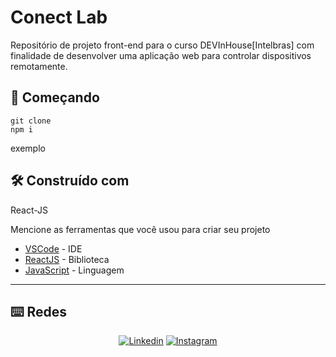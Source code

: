 # Conect Lab
Repositório de projeto front-end para o curso DEVInHouse[Intelbras] com finalidade de desenvolver uma aplicação web para controlar dispositivos remotamente.

## 🚀 Começando

```
git clone
npm i
```

exemplo

## 🛠️ Construído com

React-JS

Mencione as ferramentas que você usou para criar seu projeto

* [VSCode](https://vscode.dev) - IDE
* [ReactJS](https://reactjs.org) - Biblioteca
* [JavaScript](https://www.javascript.com) - Linguagem
---
## ⌨️ Redes
<span align="center"> 

[![Linkedin](https://img.shields.io/badge/LinkedIn-0077B5?style=for-the-badge&logo=linkedin&logoColor=white)](https://www.linkedin.com/in/matheus-adriano-martins-665b78183/) [![Instagram](https://img.shields.io/badge/Instagram-E4405F?style=for-the-badge&logo=instagram&logoColor=white)](https://www.instagram.com/math.adr/)
 </span>
